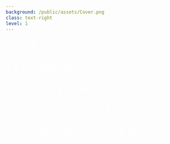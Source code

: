 ```yaml
---
background: /public/assets/Cover.png
class: text-right
level: 1
---
```


# End
# Frontend 
# Development
# Course with Vue3
# By Composition APIs.

<style>
.slidev-layout {
  padding: 28px;
  z-index: 0;
}
h1 {
  font-size: 2.5rem !important;
  line-height: 2.5rem !important;
  margin: 0 !important;
  margin-bottom: 16px !important;
  color: white !important;
  opacity: 0.8 !important;
}
</style>